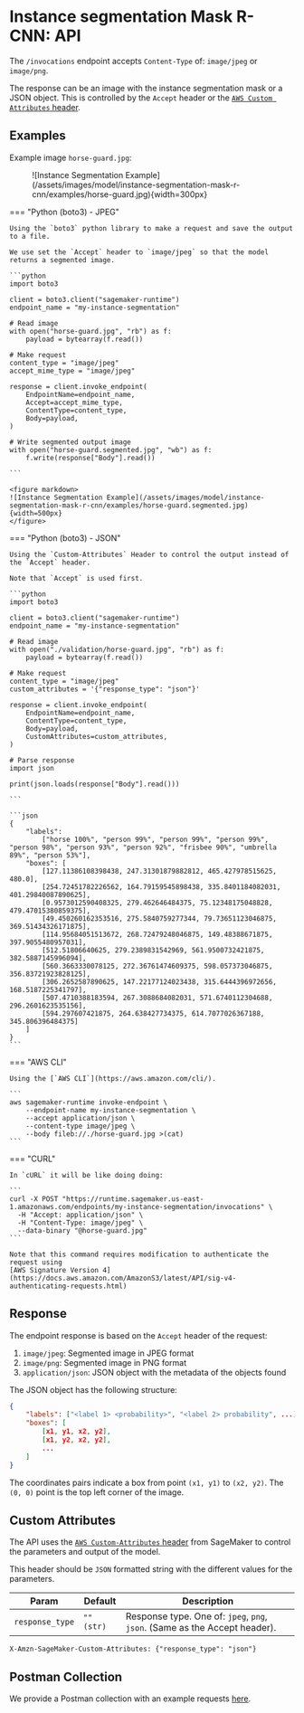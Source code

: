 # Instance segmentation Mask R-CNN: API

The `/invocations` endpoint accepts `Content-Type` of: `image/jpeg` or `image/png`.

The response can be an image with the instance segmentation mask or a JSON object.
This is controlled by the `Accept` header or the
[`AWS Custom Attributes` header](https://docs.aws.amazon.com/sagemaker/latest/APIReference/API_runtime_InvokeEndpoint.html#API_runtime_InvokeEndpoint_RequestSyntax).

## Examples

Example image `horse-guard.jpg`:

<figure markdown>
  ![Instance Segmentation Example](/assets/images/model/instance-segmentation-mask-r-cnn/examples/horse-guard.jpg){width=300px}
</figure>

=== "Python (boto3) - JPEG"

    Using the `boto3` python library to make a request and save the output to a file.

    We use set the `Accept` header to `image/jpeg` so that the model returns a segmented image.

    ```python
    import boto3

    client = boto3.client("sagemaker-runtime")
    endpoint_name = "my-instance-segmentation"

    # Read image
    with open("horse-guard.jpg", "rb") as f:
        payload = bytearray(f.read())

    # Make request
    content_type = "image/jpeg"
    accept_mime_type = "image/jpeg"

    response = client.invoke_endpoint(
        EndpointName=endpoint_name,
        Accept=accept_mime_type,
        ContentType=content_type,
        Body=payload,
    )

    # Write segmented output image
    with open("horse-guard.segmented.jpg", "wb") as f:
        f.write(response["Body"].read())

    ```

    <figure markdown>
    ![Instance Segmentation Example](/assets/images/model/instance-segmentation-mask-r-cnn/examples/horse-guard.segmented.jpg){width=500px}
    </figure>

=== "Python (boto3) - JSON"

    Using the `Custom-Attributes` Header to control the output instead of the `Accept` header.

    Note that `Accept` is used first.

    ```python
    import boto3

    client = boto3.client("sagemaker-runtime")
    endpoint_name = "my-instance-segmentation"

    # Read image
    with open("./validation/horse-guard.jpg", "rb") as f:
        payload = bytearray(f.read())

    # Make request
    content_type = "image/jpeg"
    custom_attributes = '{"response_type": "json"}'

    response = client.invoke_endpoint(
        EndpointName=endpoint_name,
        ContentType=content_type,
        Body=payload,
        CustomAttributes=custom_attributes,
    )

    # Parse response
    import json

    print(json.loads(response["Body"].read()))

    ```

    ```json
    {
        "labels":
            ["horse 100%", "person 99%", "person 99%", "person 99%", "person 98%", "person 93%", "person 92%", "frisbee 90%", "umbrella 89%", "person 53%"],
        "boxes": [
            [127.11386108398438, 247.31301879882812, 465.427978515625, 480.0],
            [254.72451782226562, 164.79159545898438, 335.8401184082031, 401.29840087890625],
            [0.9573012590408325, 279.462646484375, 75.12348175048828, 479.47015380859375],
            [49.450260162353516, 275.5840759277344, 79.73651123046875, 369.51434326171875],
            [114.95684051513672, 268.72479248046875, 149.48388671875, 397.9055480957031],
            [512.51806640625, 279.2389831542969, 561.9500732421875, 382.5887145996094],
            [560.3663330078125, 272.36761474609375, 598.057373046875, 356.83721923828125],
            [306.2652587890625, 147.22177124023438, 315.6444396972656, 168.5187225341797],
            [507.4710388183594, 267.3088684082031, 571.6740112304688, 296.2601623535156],
            [594.297607421875, 264.638427734375, 614.7077026367188, 345.806396484375]
        ]
    }
    ```

=== "AWS CLI"

    Using the [`AWS CLI`](https://aws.amazon.com/cli/).

    ```
    aws sagemaker-runtime invoke-endpoint \
        --endpoint-name my-instance-segmentation \
        --accept application/json \
        --content-type image/jpeg \
        --body fileb://./horse-guard.jpg >(cat)
    ```

=== "CURL"

    In `cURL` it will be like doing doing:

    ```
    curl -X POST "https://runtime.sagemaker.us-east-1.amazonaws.com/endpoints/my-instance-segmentation/invocations" \
      -H "Accept: application/json" \
      -H "Content-Type: image/jpeg" \
      --data-binary "@horse-guard.jpg"
    ```

    Note that this command requires modification to authenticate the request using
    [AWS Signature Version 4](https://docs.aws.amazon.com/AmazonS3/latest/API/sig-v4-authenticating-requests.html)

## Response

The endpoint response is based on the `Accept` header of the request:

1. `image/jpeg`: Segmented image in JPEG format
1. `image/png`: Segmented image in PNG format
1. `application/json`: JSON object with the metadata of the objects found

The JSON object has the following structure:

```json title="JSON response metadata"
{
    "labels": ["<label 1> <probability>", "<label 2> probability", ...],
    "boxes": [
        [x1, y1, x2, y2],
        [x1, y2, x2, y2],
        ...
    ]
}
```

The coordinates pairs indicate a box from point `(x1, y1)` to `(x2, y2)`.
The `(0, 0)` point is the top left corner of the image.

## Custom Attributes

The API uses the
[`AWS Custom-Attributes` header](https://docs.aws.amazon.com/sagemaker/latest/APIReference/API_runtime_InvokeEndpoint.html)
from SageMaker to control the parameters and output of the model.

This header should be `JSON` formatted string with the different values for the parameters.

| Param | Default | Description |
|---|---|---|
| `response_type` | `""` `(str)` | Response type. One of: `jpeg`, `png`, `json`. (Same as the Accept header). |

```title="Example Custom Attributes"
X-Amzn-SageMaker-Custom-Attributes: {"response_type": "json"}
```

## Postman Collection

We provide a Postman collection with an example requests
[here](https://www.postman.com/danielfrg/workspace/extrapolations-dev/collection/17206474-c600a3ef-3578-4292-94dd-a5b0a8b9806b?action=share&creator=17206474).

